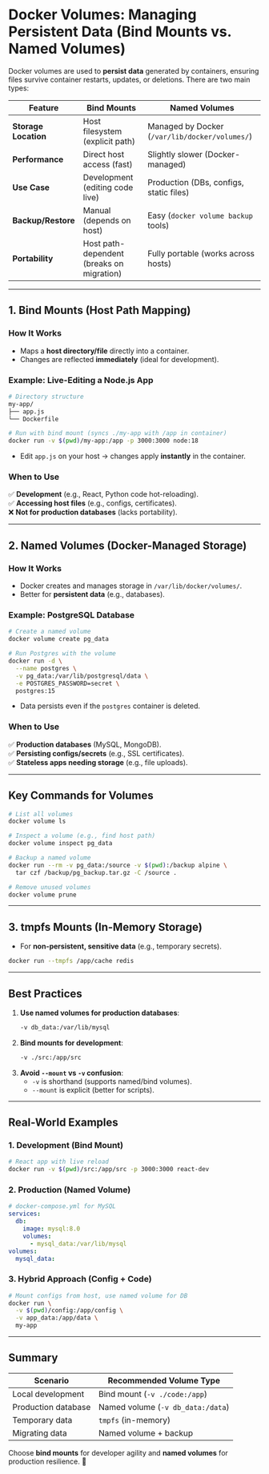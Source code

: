 # **Docker Volumes: Managing Persistent Data (Bind Mounts vs. Named Volumes)**

Docker volumes are used to **persist data** generated by containers, ensuring files survive container restarts, updates, or deletions. There are two main types:

| Feature               | **Bind Mounts**                          | **Named Volumes**                        |
|-----------------------|------------------------------------------|------------------------------------------|
| **Storage Location**  | Host filesystem (explicit path)          | Managed by Docker (`/var/lib/docker/volumes/`) |
| **Performance**       | Direct host access (fast)                | Slightly slower (Docker-managed)         |
| **Use Case**         | Development (editing code live)          | Production (DBs, configs, static files)  |
| **Backup/Restore**   | Manual (depends on host)                 | Easy (`docker volume backup` tools)      |
| **Portability**      | Host path-dependent (breaks on migration)| Fully portable (works across hosts)      |

---

## **1. Bind Mounts (Host Path Mapping)**
### **How It Works**
- Maps a **host directory/file** directly into a container.
- Changes are reflected **immediately** (ideal for development).

### **Example: Live-Editing a Node.js App**
```bash
# Directory structure
my-app/
├── app.js
└── Dockerfile

# Run with bind mount (syncs ./my-app with /app in container)
docker run -v $(pwd)/my-app:/app -p 3000:3000 node:18
```
- Edit `app.js` on your host → changes apply **instantly** in the container.

### **When to Use**
✅ **Development** (e.g., React, Python code hot-reloading).  
✅ **Accessing host files** (e.g., configs, certificates).  
❌ **Not for production databases** (lacks portability).

---

## **2. Named Volumes (Docker-Managed Storage)**
### **How It Works**
- Docker creates and manages storage in `/var/lib/docker/volumes/`.
- Better for **persistent data** (e.g., databases).

### **Example: PostgreSQL Database**
```bash
# Create a named volume
docker volume create pg_data

# Run Postgres with the volume
docker run -d \
  --name postgres \
  -v pg_data:/var/lib/postgresql/data \
  -e POSTGRES_PASSWORD=secret \
  postgres:15
```
- Data persists even if the `postgres` container is deleted.

### **When to Use**
✅ **Production databases** (MySQL, MongoDB).  
✅ **Persisting configs/secrets** (e.g., SSL certificates).  
✅ **Stateless apps needing storage** (e.g., file uploads).  

---

## **Key Commands for Volumes**
```bash
# List all volumes
docker volume ls

# Inspect a volume (e.g., find host path)
docker volume inspect pg_data

# Backup a named volume
docker run --rm -v pg_data:/source -v $(pwd):/backup alpine \
  tar czf /backup/pg_backup.tar.gz -C /source .

# Remove unused volumes
docker volume prune
```

---

## **3. tmpfs Mounts (In-Memory Storage)**
- For **non-persistent, sensitive data** (e.g., temporary secrets).
```bash
docker run --tmpfs /app/cache redis
```

---

## **Best Practices**
1. **Use named volumes for production databases**:
   ```bash
   -v db_data:/var/lib/mysql
   ```
2. **Bind mounts for development**:
   ```bash
   -v ./src:/app/src
   ```
3. **Avoid `--mount` vs `-v` confusion**:
   - `-v` is shorthand (supports named/bind volumes).
   - `--mount` is explicit (better for scripts).

---

## **Real-World Examples**
### **1. Development (Bind Mount)**
```bash
# React app with live reload
docker run -v $(pwd)/src:/app/src -p 3000:3000 react-dev
```

### **2. Production (Named Volume)**
```yaml
# docker-compose.yml for MySQL
services:
  db:
    image: mysql:8.0
    volumes:
      - mysql_data:/var/lib/mysql
volumes:
  mysql_data:
```

### **3. Hybrid Approach (Config + Code)**
```bash
# Mount configs from host, use named volume for DB
docker run \
  -v $(pwd)/config:/app/config \
  -v app_data:/app/data \
  my-app
```

---

## **Summary**
| **Scenario**          | **Recommended Volume Type** |
|-----------------------|-----------------------------|
| Local development     | Bind mount (`-v ./code:/app`) |
| Production database   | Named volume (`-v db_data:/data`) |
| Temporary data        | `tmpfs` (in-memory)         |
| Migrating data        | Named volume + backup       |

Choose **bind mounts** for developer agility and **named volumes** for production resilience. 🚀